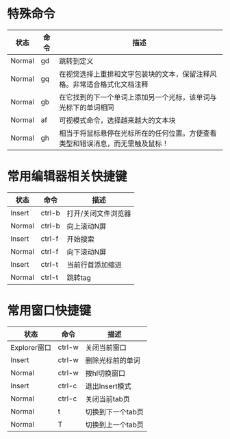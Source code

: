# 特殊命令
| 状态   | 命令 | 描述                                                                           |
| ------ | ---- | ------------------------------------------------------------------------------ |
| Normal | gd   | 跳转到定义                                                                     |
| Normal | gq   | 在视觉选择上重排和文字包装块的文本，保留注释风格。非常适合格式化文档注释       |
| Normal | gb   | 在它找到的下一个单词上添加另一个光标，该单词与光标下的单词相同                 |
| Normal | af   | 可视模式命令，选择越来越大的文本块                                             |
| Normal | gh   | 相当于将鼠标悬停在光标所在的任何位置。方便查看类型和错误消息，而无需触及鼠标！ | N |

# 常用编辑器相关快捷键
| 状态   | 命令   | 描述                |
| ------ | ------ | ------------------- |
| Insert | ctrl-b | 打开/关闭文件浏览器 |
| Normal | ctrl-b | 向上滚动N屏         |
| Insert | ctrl-f | 开始搜索            |
| Normal | ctrl-f | 向下滚动N屏         |
| Insert | ctrl-t | 当前行首添加缩进    |
| Normal | ctrl-t | 跳转tag             |

# 常用窗口快捷键
| 状态         | 命令   | 描述              |
| ------------ | ------ | ----------------- |
| Explorer窗口 | ctrl-w | 关闭当前窗口      |
| Insert       | ctrl-w | 删除光标前的单词  |
| Normal       | ctrl-w | 按hl切换窗口      |
| Insert       | ctrl-c | 退出Insert模式    |
| Normal       | ctrl-c | 关闭当前tab页     |
| Normal       | t      | 切换到下一个tab页 |
| Normal       | T      | 切换到上一个tab页 |
